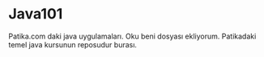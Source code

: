 # Java101
Patika.com daki java uygulamaları.
Oku beni dosyası ekliyorum.
Patikadaki temel java kursunun reposudur burası.
